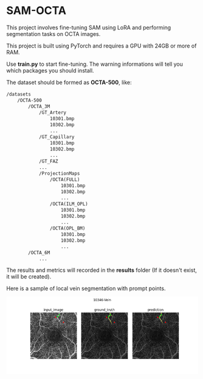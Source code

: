 # SAM-OCTA

This project involves fine-tuning SAM using LoRA and performing segmentation tasks on OCTA images.

This project is built using PyTorch and requires a GPU with 24GB or more of RAM.

Use **train.py** to start fine-tuning. The warning informations will tell you which packages you should install.

The dataset should be formed as **OCTA-500**, like:

    /datasets
        /OCTA-500
            /OCTA_3M
                /GT_Artery
                    10301.bmp
                    10302.bmp
                    ...
                /GT_Capillary
                    10301.bmp
                    10302.bmp
                    ...
                /GT_FAZ
                ...
                /ProjectionMaps
                    /OCTA(FULL)
                        10301.bmp
                        10302.bmp
                        ...
                    /OCTA(ILM_OPL)
                        10301.bmp
                        10302.bmp
                        ...
                    /OCTA(OPL_BM)
                        10301.bmp
                        10302.bmp
                        ...
            /OCTA_6M
                ...

The results and metrics will recorded in the **results** folder (If it doesn't exist, it will be created).

Here is a sample of local vein segmentation with prompt points.

![Sample](./figures/sample.png)